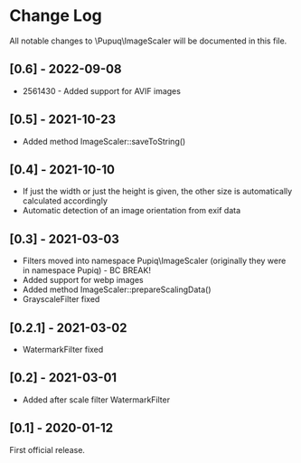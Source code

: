 # Change Log

All notable changes to \\Pupuq\\ImageScaler will be documented in this file.

## [0.6] - 2022-09-08

* 2561430 - Added support for AVIF images

## [0.5] - 2021-10-23

- Added method ImageScaler::saveToString()

## [0.4] - 2021-10-10

- If just the width or just the height is given, the other size is automatically calculated accordingly
- Automatic detection of an image orientation from exif data

## [0.3] - 2021-03-03

- Filters moved into namespace Pupiq\ImageScaler (originally they were in namespace Pupiq) - BC BREAK!
- Added support for webp images
- Added method ImageScaler::prepareScalingData()
- GrayscaleFilter fixed

## [0.2.1] - 2021-03-02

- WatermarkFilter fixed

## [0.2] - 2021-03-01

- Added after scale filter WatermarkFilter

## [0.1] - 2020-01-12

First official release.
